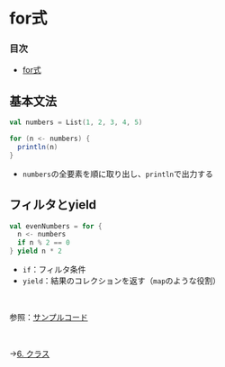 # for式

### 目次

- [for式](#for式-1)

## 基本文法
  
```scala
val numbers = List(1, 2, 3, 4, 5)

for (n <- numbers) {
  println(n)
}
```

- `numbers`の全要素を順に取り出し、`println`で出力する

## フィルタとyield

```scala
val evenNumbers = for {
  n <- numbers
  if n % 2 == 0
} yield n * 2
```

- `if`：フィルタ条件
- `yield`：結果のコレクションを返す（`map`のような役割）

<br>

参照：[サンプルコード](00_sample_codes.md#5-for式)

<br>

→[6. クラス](06_class.md)